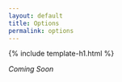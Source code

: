 ```yaml
---
layout: default
title: Options
permalink: options
---
```


{% include template-h1.html %}

_Coming Soon_
